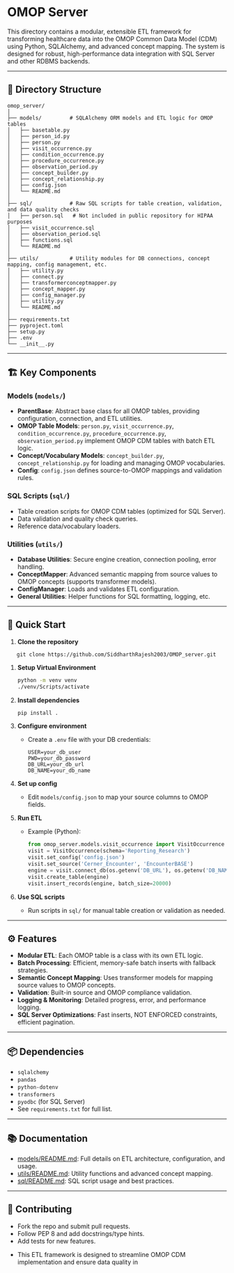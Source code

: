 # OMOP Server

This directory contains a modular, extensible ETL framework for transforming healthcare data into the OMOP Common Data Model (CDM) using Python, SQLAlchemy, and advanced concept mapping. The system is designed for robust, high-performance data integration with SQL Server and other RDBMS backends.

---

## 📁 Directory Structure

```
omop_server/
│
├── models/         # SQLAlchemy ORM models and ETL logic for OMOP tables
│   ├── basetable.py
│   ├── person_id.py
│   ├── person.py
│   ├── visit_occurrence.py
│   ├── condition_occurrence.py
│   ├── procedure_occurrence.py
│   ├── observation_period.py
│   ├── concept_builder.py
│   ├── concept_relationship.py
│   ├── config.json
│   └── README.md
│
├── sql/            # Raw SQL scripts for table creation, validation, and data quality checks 
│   ├── person.sql   # Not included in public repository for HIPAA purposes
│   ├── visit_occurrence.sql
│   ├── observation_period.sql
│   ├── functions.sql
│   └── README.md
│
├── utils/          # Utility modules for DB connections, concept mapping, config management, etc.
│   ├── utility.py
│   ├── connect.py
│   ├── transformerconceptmapper.py
│   ├── concept_mapper.py
│   ├── config_manager.py
│   ├── utility.py
│   └── README.md
│
├── requirements.txt
├── pyproject.toml
├── setup.py
├── .env
└── __init__.py
```

---

## 🏗️ Key Components

### Models (`models/`)
- **ParentBase**: Abstract base class for all OMOP tables, providing configuration, connection, and ETL utilities.
- **OMOP Table Models**: `person.py`, `visit_occurrence.py`, `condition_occurrence.py`, `procedure_occurrence.py`, `observation_period.py` implement OMOP CDM tables with batch ETL logic.
- **Concept/Vocabulary Models**: `concept_builder.py`, `concept_relationship.py` for loading and managing OMOP vocabularies.
- **Config**: `config.json` defines source-to-OMOP mappings and validation rules.

### SQL Scripts (`sql/`)
- Table creation scripts for OMOP CDM tables (optimized for SQL Server).
- Data validation and quality check queries.
- Reference data/vocabulary loaders.

### Utilities (`utils/`)
- **Database Utilities**: Secure engine creation, connection pooling, error handling.
- **ConceptMapper**: Advanced semantic mapping from source values to OMOP concepts (supports transformer models).
- **ConfigManager**: Loads and validates ETL configuration.
- **General Utilities**: Helper functions for SQL formatting, logging, etc.

---

## 🚀 Quick Start

1. **Clone the repository**
```git
   git clone https://github.com/SiddharthRajesh2003/OMOP_server.git
```

1. **Setup Virtual Environment**
   ```bash
   python -m venv venv
   ./venv/Scripts/activate
   ```

1. **Install dependencies**
   ```bash
   pip install .
   ```

2. **Configure environment**
   - Create a `.env` file with your DB credentials:
     ```
     USER=your_db_user
     PWD=your_db_password
     DB_URL=your_db_url
     DB_NAME=your_db_name
     ```

3. **Set up config**
   - Edit `models/config.json` to map your source columns to OMOP fields.

4. **Run ETL**
   - Example (Python):
     ```python
     from omop_server.models.visit_occurrence import VisitOccurrence
     visit = VisitOccurrence(schema='Reporting_Research')
     visit.set_config('config.json')
     visit.set_source('Cerner_Encounter', 'EncounterBASE')
     engine = visit.connect_db(os.getenv('DB_URL'), os.getenv('DB_NAME'))
     visit.create_table(engine)
     visit.insert_records(engine, batch_size=20000)
     ```

5. **Use SQL scripts**
   - Run scripts in `sql/` for manual table creation or validation as needed.

---

## ⚙️ Features

- **Modular ETL**: Each OMOP table is a class with its own ETL logic.
- **Batch Processing**: Efficient, memory-safe batch inserts with fallback strategies.
- **Semantic Concept Mapping**: Uses transformer models for mapping source values to OMOP concepts.
- **Validation**: Built-in source and OMOP compliance validation.
- **Logging & Monitoring**: Detailed progress, error, and performance logging.
- **SQL Server Optimizations**: Fast inserts, NOT ENFORCED constraints, efficient pagination.

---

## 📦 Dependencies

- `sqlalchemy`
- `pandas`
- `python-dotenv`
- `transformers`
- `pyodbc` (for SQL Server)
- See `requirements.txt` for full list.

---

## 📚 Documentation

- [models/README.md](models/README.md): Full details on ETL architecture, configuration, and usage.
- [utils/README.md](utils/README.md): Utility functions and advanced concept mapping.
- [sql/README.md](sql/README.md): SQL script usage and best practices.

---

## 🤝 Contributing

- Fork the repo and submit pull requests.
- Follow PEP 8 and add docstrings/type hints.
- Add tests for new features.


* This ETL framework is designed to streamline OMOP CDM implementation and ensure data quality in